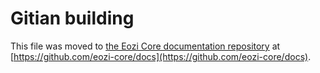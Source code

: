 Gitian building
================

This file was moved to [the Eozi Core documentation repository](https://github.com/eozi-core/docs/blob/master/gitian-building.md) at [https://github.com/eozi-core/docs](https://github.com/eozi-core/docs).
